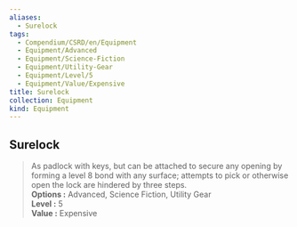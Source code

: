 ```yaml
---
aliases:
  - Surelock
tags:
  - Compendium/CSRD/en/Equipment
  - Equipment/Advanced
  - Equipment/Science-Fiction
  - Equipment/Utility-Gear
  - Equipment/Level/5
  - Equipment/Value/Expensive
title: Surelock
collection: Equipment
kind: Equipment
---
```

## Surelock  
  
>As padlock with keys, but can be attached to secure any opening by forming a level 8 bond with any surface; attempts to pick or otherwise open the lock are hindered by three steps.  
> **Options :** Advanced, Science Fiction, Utility Gear  
> **Level :** 5  
> **Value :** Expensive